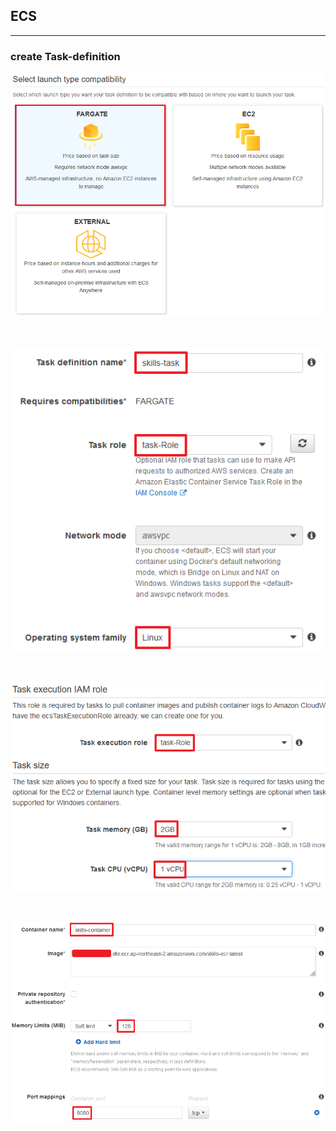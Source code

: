 ## ECS
---
### create Task-definition
![taskdefinitiontype](https://github.com/IlIllIlllIllll/AWS/blob/main/ECS/ECSExec/images/Images-1.png)

<br>

![taskdefinitionsetting-1](https://github.com/IlIllIlllIllll/AWS/blob/main/ECS/ECSExec/images/Images-2.png)

<br>

![taskdefinitionsetting-2](https://github.com/IlIllIlllIllll/AWS/blob/main/ECS/ECSExec/images/Images-3.png)

<br>

![taskdefinitioncontainer](https://github.com/IlIllIlllIllll/AWS/blob/main/ECS/ECSExec/images/Images-4.png)